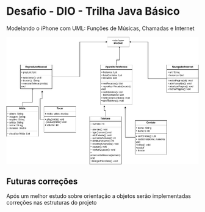 # Desafio - DIO - Trilha Java Básico
Modelando o iPhone com UML: Funções de Músicas, Chamadas e Internet

![](https://github.com/Mihvieira/modelagemUmlIphone/blob/main/diagramaUmlIphonepng)


## Futuras correções 
Após um melhor estudo sobre orientação a objetos serão implementadas correções nas estruturas do projeto 